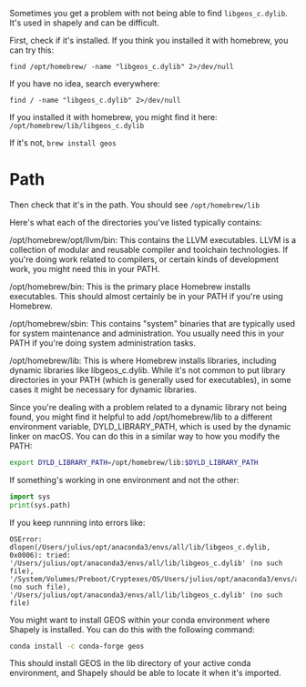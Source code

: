 Sometimes you get a problem with not being able to find `libgeos_c.dylib`. It's used in shapely and can be difficult.

First, check if it's installed. If you think you installed it with homebrew, you can try this:

```
find /opt/homebrew/ -name "libgeos_c.dylib" 2>/dev/null
```
If you have no idea, search everywhere:

```
find / -name "libgeos_c.dylib" 2>/dev/null
```
If you installed it with homebrew, you might find it here: `/opt/homebrew/lib/libgeos_c.dylib`

If it's not, `brew install geos`

# Path

Then check that it's in the path. You should see `/opt/homebrew/lib`

Here's what each of the directories you've listed typically contains:

/opt/homebrew/opt/llvm/bin: This contains the LLVM executables. LLVM is a collection of modular and reusable compiler and toolchain technologies. If you're doing work related to compilers, or certain kinds of development work, you might need this in your PATH.

/opt/homebrew/bin: This is the primary place Homebrew installs executables. This should almost certainly be in your PATH if you're using Homebrew.

/opt/homebrew/sbin: This contains "system" binaries that are typically used for system maintenance and administration. You usually need this in your PATH if you're doing system administration tasks.

/opt/homebrew/lib: This is where Homebrew installs libraries, including dynamic libraries like libgeos_c.dylib. While it's not common to put library directories in your PATH (which is generally used for executables), in some cases it might be necessary for dynamic libraries.


Since you're dealing with a problem related to a dynamic library not being found, you might find it helpful to add /opt/homebrew/lib to a different environment variable, DYLD_LIBRARY_PATH, which is used by the dynamic linker on macOS. You can do this in a similar way to how you modify the PATH:

```bash
export DYLD_LIBRARY_PATH=/opt/homebrew/lib:$DYLD_LIBRARY_PATH
```


If something's working in one environment and not the other:

```python
import sys
print(sys.path)
```



If you keep runnning into errors like:
```
OSError: dlopen(/Users/julius/opt/anaconda3/envs/all/lib/libgeos_c.dylib, 0x0006): tried: '/Users/julius/opt/anaconda3/envs/all/lib/libgeos_c.dylib' (no such file), '/System/Volumes/Preboot/Cryptexes/OS/Users/julius/opt/anaconda3/envs/all/lib/libgeos_c.dylib' (no such file), '/Users/julius/opt/anaconda3/envs/all/lib/libgeos_c.dylib' (no such file)
```

You might want to install GEOS within your conda environment where Shapely is installed. You can do this with the following command:

```bash
conda install -c conda-forge geos
```
This should install GEOS in the lib directory of your active conda environment, and Shapely should be able to locate it when it's imported.






